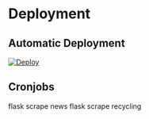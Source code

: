 # Deployment

## Automatic Deployment

[![Deploy](https://www.herokucdn.com/deploy/button.svg)](https://heroku.com/deploy?template=https://github.com/DanielGrams/cityservice)

## Cronjobs

flask scrape news
flask scrape recycling
